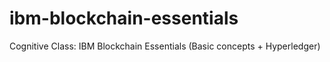 # ibm-blockchain-essentials
Cognitive Class: IBM Blockchain Essentials (Basic concepts + Hyperledger)

